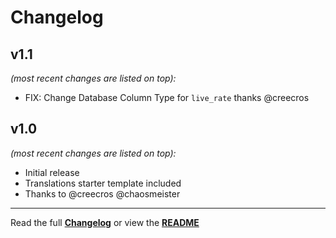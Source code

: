 # Changelog


## v1.1

_(most recent changes are listed on top):_
- FIX: Change Database Column Type for `live_rate` thanks @creecros


## v1.0

_(most recent changes are listed on top):_
- Initial release
- Translations starter template included
- Thanks to @creecros @chaosmeister

---

Read the full [**Changelog**](../master/changelog.md "See changes") or view the [**README**](../master/README.md "View README")
